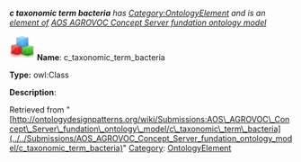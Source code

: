 ___c taxonomic term bacteria__ has [Category:OntologyElement](../../Category/OntologyElement "Category:OntologyElement") and is an [element of](../../Property/ElementOf "Property:ElementOf") [AOS AGROVOC Concept Server fundation ontology model](../../Submissions/AOS_AGROVOC_Concept_Server_fundation_ontology_model "Submissions:AOS AGROVOC Concept Server fundation ontology model")_


  




[![Class](../../images/thumb/2/27/Class.gif/45px-Class.gif)](../../Image/Class.gif "Class")
__Name__: c\_taxonomic\_term\_bacteria 


__Type:__ owl:Class 


__Description__: 





Retrieved from "[http://ontologydesignpatterns.org/wiki/Submissions:AOS\_AGROVOC\_Concept\_Server\_fundation\_ontology\_model/c\_taxonomic\_term\_bacteria](../../Submissions/AOS_AGROVOC_Concept_Server_fundation_ontology_model/c_taxonomic_term_bacteria)"
 [Category](http://ontologydesignpatterns.org/wiki/Special:Categories "Special:Categories"): [OntologyElement](../../Category/OntologyElement "Category:OntologyElement")